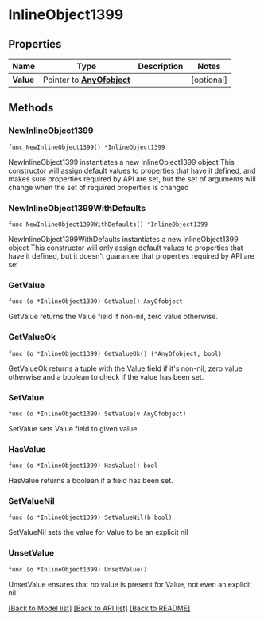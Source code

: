 # InlineObject1399

## Properties

Name | Type | Description | Notes
------------ | ------------- | ------------- | -------------
**Value** | Pointer to [**AnyOfobject**](anyOf&lt;object&gt;.md) |  | [optional] 

## Methods

### NewInlineObject1399

`func NewInlineObject1399() *InlineObject1399`

NewInlineObject1399 instantiates a new InlineObject1399 object
This constructor will assign default values to properties that have it defined,
and makes sure properties required by API are set, but the set of arguments
will change when the set of required properties is changed

### NewInlineObject1399WithDefaults

`func NewInlineObject1399WithDefaults() *InlineObject1399`

NewInlineObject1399WithDefaults instantiates a new InlineObject1399 object
This constructor will only assign default values to properties that have it defined,
but it doesn't guarantee that properties required by API are set

### GetValue

`func (o *InlineObject1399) GetValue() AnyOfobject`

GetValue returns the Value field if non-nil, zero value otherwise.

### GetValueOk

`func (o *InlineObject1399) GetValueOk() (*AnyOfobject, bool)`

GetValueOk returns a tuple with the Value field if it's non-nil, zero value otherwise
and a boolean to check if the value has been set.

### SetValue

`func (o *InlineObject1399) SetValue(v AnyOfobject)`

SetValue sets Value field to given value.

### HasValue

`func (o *InlineObject1399) HasValue() bool`

HasValue returns a boolean if a field has been set.

### SetValueNil

`func (o *InlineObject1399) SetValueNil(b bool)`

 SetValueNil sets the value for Value to be an explicit nil

### UnsetValue
`func (o *InlineObject1399) UnsetValue()`

UnsetValue ensures that no value is present for Value, not even an explicit nil

[[Back to Model list]](../README.md#documentation-for-models) [[Back to API list]](../README.md#documentation-for-api-endpoints) [[Back to README]](../README.md)


